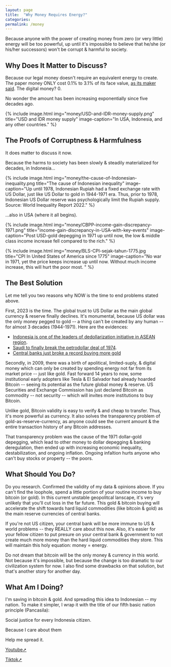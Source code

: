 ```yaml
---
layout: page
title:  "Why Money Requires Energy?"
categories:
permalink: /money
---
```


Because anyone with the power of creating money from zero (or very little) energy will be too powerful, up until it's impossible to believe that he/she (or his/her successors) won't be corrupt & harmful to society.

## Why Does It Matter to Discuss?

Because our legal money doesn't require an equivalent energy to create. The paper money ONLY cost 0.1% to 3.1% of its face value, [as its maker said](https://www.federalreserve.gov/faqs/currency_12771.htm). The digital money? 0.

No wonder the amount has been increasing exponentially since five decades ago.

{% include image.html
        img="money/USD-and-IDR-money-supply.png"
        title="USD and IDR money supply"
        image-caption="In USA, Indonesia, and any other countries."
        %}

## The Proofs of Corruptness & Harmfulness

It does matter to discuss it now.

Because the harms to society has been slowly & steadily materialized for decades, in Indonesia...

{% include image.html
        img="money/the-cause-of-Indonesian-inequality.png
        title="The cause of Indonesian inequality"
        image-caption="Up until 1978, Indonesian Rupiah had a fixed exchange rate with US Dollar, just like US Dollar to gold in 1944-1971 era. Thus, prior to 1978, Indonesian US Dollar reserve was psychologically limit the Rupiah supply. Source: World Inequality Report 2022."
        %}

...also in USA (where it all begins).

{% include image.html
          img="money/CBPP-income-gain-discrepancy-1971.png"
          title="income-gain-discrepancy-in-USA-with-key-events"
          image-caption="Post USD-gold depegging in 1971 up until now, the low & middle class income increase fell compared to the rich."
          %}

{% include image.html
        img="money/BLS-CPI-sejak-tahun-1775.jpg
        title="CPI In United States of America since 1775"
        image-caption="No war in 1971, yet the price keeps increase up until now. Without much income increase, this will hurt the poor most. "
        %}

## The Best Solution

Let me tell you two reasons why NOW is the time to end problems stated above.

First, 2023 is the time. The global trust to US Dollar as the main global currency & reserve finally declines. It's monumental, because US dollar was the only money pegged to gold -- a thing can't be created by any human -- for almost 3 decades (1944-1971). Here are the evidences:

* [Indonesia is one of the leaders of dedollarization initiative in ASEAN region](https://www.aseanbriefing.com/news/asean-finance-ministers-and-central-banks-consider-dropping-us-dollar-euro-and-yen-indonesia-calls-for-phasing-out-visa-and-mastercard/).
* [Saudi to finally break the petrodollar deal of 1974](https://www.dw.com/en/why-the-dollars-dominance-is-declining-in-the-middle-east/a-65662358).
* [Central banks just broke a record buying more gold](https://www.visualcapitalist.com/charted-30-years-of-central-bank-gold-demand/)

Secondly, in 2009, there was a birth of apolitical, limited-suply, & digital money which can only be created by spending energy not far from its market price -- just like gold. Fast forward 14 years to now, some institutional early adopters like Tesla & El Salvador had already hoarded Bitcoin -- seeing its potential as the future global money & reserve. US Securities and Exchange Commission has just declared Bitcoin as commodity -- not security -- which will invites more institutions to buy Bitcoin.

Unlike gold, Bitcoin validity is easy to verify & and cheap to transfer. Thus, it's more powerful as currency. It also solves the transparency problem of gold-as-reserve-currency, as anyone could see the current amount & the entire transaction history of any Bitcoin addresses.

That transparency problem was the cause of the 1971 dollar-gold depegging, which lead to other money to dollar depegging & banking deregulation, then ended up with increasing economic inequality, destabilization, and ongoing inflation. Ongoing infaltion hurts anyone who can't buy stocks or property -- the poors.

## What Should You Do?

Do you research. Confirmed the validity of my data & opinions above. If you can't find the loophole, spend a little portion of your routine income to buy bitcoin (or gold). In this current unstable geopolitcal lanscape, it's very unlikely that you'll cut loss in the far future. This gold & bitcoin buying will accelerate the shift towards hard liquid commodities (like bitcoin & gold) as the main reserve currencies of central banks.

If you're not US citizen, your central bank will be more immune to US & world problems -- they REALLY care about this now. Also, it's easier for your fellow citizen to put presure on your central bank & government to not create much more money than the hard liquid commodities they store. This will maintain this holy equation: money = energy.

Do not dream that bitcoin will be the only money & currency in this world. Not because it's impossible, but because the change is too dramatic to our civilization system for now. I also find some drawbacks on that solution, but that's another story for another day.

## What Am I Doing?

I'm saving in bitcoin & gold. And spreading this idea to Indonesian -- my nation. To make it simpler, I wrap it with the title of our fifth basic nation principle (Pancasila):

Social justice for every Indonesia citizen.

Because I care about them

Help me spread it.

<a href="https://www.youtube.com/@SilaKelimaPancasila" target="_blank">Youtube➚</a>

<a href="https://www.tiktok.com/@silakelimapancasila" target="_blank">Tiktok➚</a>

